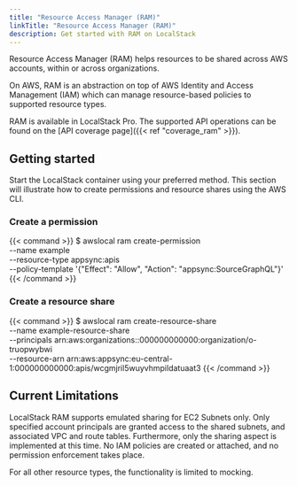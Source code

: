 ```yaml
---
title: "Resource Access Manager (RAM)"
linkTitle: "Resource Access Manager (RAM)"
description: Get started with RAM on LocalStack
---
```


Resource Access Manager (RAM) helps resources to be shared across AWS accounts, within or across organizations.

On AWS, RAM is an abstraction on top of AWS Identity and Access Management (IAM) which can manage resource-based policies to supported resource types.

RAM is available in LocalStack Pro.
The supported API operations can be found on the [API coverage page]({{< ref "coverage_ram" >}}).

## Getting started

Start the LocalStack container using your preferred method.
This section will illustrate how to create permissions and resource shares using the AWS CLI.

### Create a permission

{{< command >}}
$ awslocal ram create-permission \
    --name example \
    --resource-type appsync:apis \
    --policy-template '{"Effect": "Allow", "Action": "appsync:SourceGraphQL"}'
{{< /command >}}

### Create a resource share

{{< command >}}
$ awslocal ram create-resource-share \
    --name example-resource-share \
    --principals arn:aws:organizations::000000000000:organization/o-truopwybwi \
    --resource-arn arn:aws:appsync:eu-central-1:000000000000:apis/wcgmjril5wuyvhmpildatuaat3
{{< /command >}}

## Current Limitations

LocalStack RAM supports emulated sharing for EC2 Subnets only.
Only specified account principals are granted access to the shared subnets, and associated VPC and route tables.
Furthermore, only the sharing aspect is implemented at this time.
No IAM policies are created or attached, and no permission enforcement takes place.

For all other resource types, the functionality is limited to mocking.
